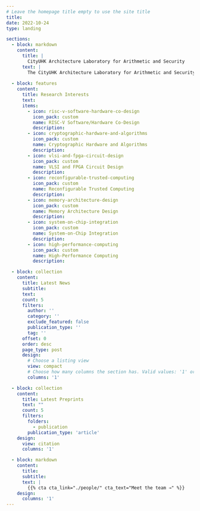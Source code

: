 ```yaml
---
# Leave the homepage title empty to use the site title
title:
date: 2022-10-24
type: landing

sections:
  - block: markdown
    content:
      title: |
        CityUHK Architecture Laboratory for Arithmetic and Security
      text: |
        The CityUHK Architecture Laboratory for Arithmetic and Security (CALAS) specializes in the development of advanced System-on-Chip (SoC) technologies tailored for security-sensitive applications. Our research is dedicated to creating innovative designs that integrate high-performance embedded microprocessors with reconfigurable hardware platforms, notably Field-Programmable Gate Arrays (FPGAs). At CALAS, we explore and develop novel methodologies for designing security-aware systems, carefully balancing tradeoffs in time versus area, performance versus security, and energy consumption versus implementation cost. Our ongoing projects encompass secure hardware design—including microprocessors featuring security-enhanced custom instructions—robust datapath architectures, multi-core security solutions, and secure embedded system implementations.
  
  - block: features
    content:
      title: Research Interests
      text:
      items:
        - icon: risc-v-software-hardware-co-design
          icon_pack: custom
          name: RISC-V Software/Hardware Co-Design
          description:
        - icon: cryptographic-hardware-and-algorithms
          icon_pack: custom
          name: Cryptographic Hardware and Algorithms
          description:
        - icon: vlsi-and-fpga-circuit-design
          icon_pack: custom
          name: VLSI and FPGA Circuit Design
          description:
        - icon: reconfigurable-trusted-computing
          icon_pack: custom
          name: Reconfigurable Trusted Computing
          description:
        - icon: memory-architecture-design
          icon_pack: custom
          name: Memory Architecture Design
          description:
        - icon: system-on-chip-integration
          icon_pack: custom
          name: System-on-Chip Integration
          description:
        - icon: high-performance-computing
          icon_pack: custom
          name: High-Performance Computing
          description:

  - block: collection
    content:
      title: Latest News
      subtitle:
      text:
      count: 5
      filters:
        author: ''
        category: ''
        exclude_featured: false
        publication_type: ''
        tag: ''
      offset: 0
      order: desc
      page_type: post
      design:
        # Choose a listing view
        view: compact
        # Choose how many columns the section has. Valid values: '1' or '2'.
        columns: '1'

  - block: collection
    content:
      title: Latest Preprints
      text: ""
      count: 5
      filters:
        folders:
          - publication
        publication_type: 'article'
    design:
      view: citation
      columns: '1'

  - block: markdown
    content:
      title:
      subtitle:
      text: |
        {{% cta cta_link="./people/" cta_text="Meet the team →" %}}
    design:
      columns: '1'
---
```


